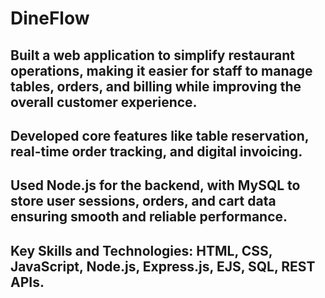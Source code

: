 # DineFlow
## Built a web application to simplify restaurant operations, making it easier for staff to manage tables, orders, and billing while improving the overall customer experience.
## Developed core features like table reservation, real-time order tracking, and digital invoicing.
## Used Node.js for the backend, with MySQL to store user sessions, orders, and cart data ensuring smooth and reliable performance.
## Key Skills and Technologies: HTML, CSS, JavaScript, Node.js, Express.js, EJS, SQL, REST APIs.
